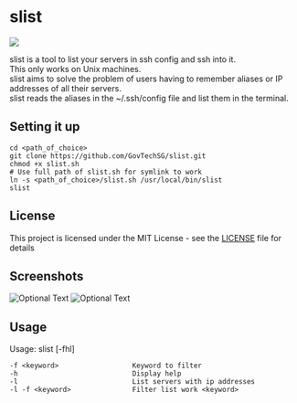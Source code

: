 # slist
![](https://img.shields.io/github/release/GovTechSG/slist.svg?style=flat)

slist is a tool to list your servers in ssh config and ssh into it.<br/>
This only works on Unix machines.<br/>
slist aims to solve the problem of users having to remember aliases or IP addresses of all their servers.<br/>
slist reads the aliases in the ~/.ssh/config file and list them in the terminal.

## Setting it up
```
cd <path_of_choice>
git clone https://github.com/GovTechSG/slist.git
chmod +x slist.sh
# Use full path of slist.sh for symlink to work
ln -s <path_of_choice>/slist.sh /usr/local/bin/slist
slist
```

## License
This project is licensed under the MIT License - see the [LICENSE](LICENSE) file for details


## Screenshots
![Optional Text](../master/screenshots/slist.png)
![Optional Text](../master/screenshots/filter.png)

## Usage
Usage: slist [-fhl]
```
-f <keyword>                  Keyword to filter
-h                            Display help
-l                            List servers with ip addresses
-l -f <keyword>               Filter list work <keyword>
```
